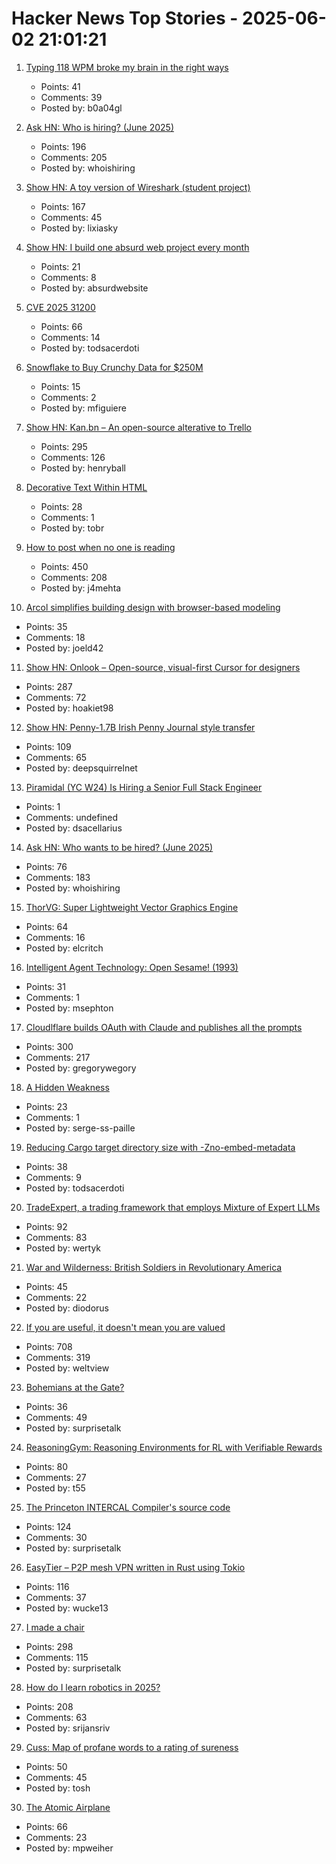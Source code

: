 # Hacker News Top Stories - 2025-06-02 21:01:21

1. [Typing 118 WPM broke my brain in the right ways](http://balaji-amg.surge.sh/blog/typing-118-wpm-brain-rewiring)
   - Points: 41
   - Comments: 39
   - Posted by: b0a04gl

2. [Ask HN: Who is hiring? (June 2025)](undefined)
   - Points: 196
   - Comments: 205
   - Posted by: whoishiring

3. [Show HN: A toy version of Wireshark (student project)](https://github.com/lixiasky/vanta)
   - Points: 167
   - Comments: 45
   - Posted by: lixiasky

4. [Show HN: I build one absurd web project every month](https://absurd.website)
   - Points: 21
   - Comments: 8
   - Posted by: absurdwebsite

5. [CVE 2025 31200](https://blog.noahhw.dev/posts/cve-2025-31200/)
   - Points: 66
   - Comments: 14
   - Posted by: todsacerdoti

6. [Snowflake to Buy Crunchy Data for $250M](https://www.wsj.com/articles/snowflake-to-buy-crunchy-data-for-250-million-233543ab)
   - Points: 15
   - Comments: 2
   - Posted by: mfiguiere

7. [Show HN: Kan.bn – An open-source alterative to Trello](https://github.com/kanbn/kan)
   - Points: 295
   - Comments: 126
   - Posted by: henryball

8. [Decorative Text Within HTML](https://shkspr.mobi/blog/2025/05/decorative-text-within-html/)
   - Points: 28
   - Comments: 1
   - Posted by: tobr

9. [How to post when no one is reading](https://www.jeetmehta.com/posts/thrive-in-obscurity)
   - Points: 450
   - Comments: 208
   - Posted by: j4mehta

10. [Arcol simplifies building design with browser-based modeling](https://www.arcol.io/)
   - Points: 35
   - Comments: 18
   - Posted by: joeld42

11. [Show HN: Onlook – Open-source, visual-first Cursor for designers](https://github.com/onlook-dev/onlook)
   - Points: 287
   - Comments: 72
   - Posted by: hoakiet98

12. [Show HN: Penny-1.7B Irish Penny Journal style transfer](https://huggingface.co/dleemiller/Penny-1.7B)
   - Points: 109
   - Comments: 65
   - Posted by: deepsquirrelnet

13. [Piramidal (YC W24) Is Hiring a Senior Full Stack Engineer](https://www.ycombinator.com/companies/piramidal/jobs/1a1PgE9-senior-full-stack-engineer)
   - Points: 1
   - Comments: undefined
   - Posted by: dsacellarius

14. [Ask HN: Who wants to be hired? (June 2025)](undefined)
   - Points: 76
   - Comments: 183
   - Posted by: whoishiring

15. [ThorVG: Super Lightweight Vector Graphics Engine](https://www.thorvg.org/about)
   - Points: 64
   - Comments: 16
   - Posted by: elcritch

16. [Intelligent Agent Technology: Open Sesame! (1993)](https://blog.gingerbeardman.com/2025/05/31/intelligent-agent-technology-open-sesame-1993/)
   - Points: 31
   - Comments: 1
   - Posted by: msephton

17. [Cloudlflare builds OAuth with Claude and publishes all the prompts](https://github.com/cloudflare/workers-oauth-provider/commits/main/)
   - Points: 300
   - Comments: 217
   - Posted by: gregorywegory

18. [A Hidden Weakness](https://serge-sans-paille.github.io/pythran-stories/a-hidden-weakness.html)
   - Points: 23
   - Comments: 1
   - Posted by: serge-ss-paille

19. [Reducing Cargo target directory size with -Zno-embed-metadata](https://kobzol.github.io/rust/rustc/2025/06/02/reduce-cargo-target-dir-size-with-z-no-embed-metadata.html)
   - Points: 38
   - Comments: 9
   - Posted by: todsacerdoti

20. [TradeExpert, a trading framework that employs Mixture of Expert LLMs](https://arxiv.org/abs/2411.00782)
   - Points: 92
   - Comments: 83
   - Posted by: wertyk

21. [War and Wilderness: British Soldiers in Revolutionary America](https://www.historytoday.com/archive/feature/war-and-wilderness-british-soldiers-revolutionary-america)
   - Points: 45
   - Comments: 22
   - Posted by: diodorus

22. [If you are useful, it doesn't mean you are valued](https://betterthanrandom.substack.com/p/if-you-are-useful-it-doesnt-mean)
   - Points: 708
   - Comments: 319
   - Posted by: weltview

23. [Bohemians at the Gate?](https://inferencemagazine.substack.com/p/bohemians-at-the-gate)
   - Points: 36
   - Comments: 49
   - Posted by: surprisetalk

24. [ReasoningGym: Reasoning Environments for RL with Verifiable Rewards](https://arxiv.org/abs/2505.24760)
   - Points: 80
   - Comments: 27
   - Posted by: t55

25. [The Princeton INTERCAL Compiler's source code](https://esoteric.codes/blog/published-for-the-first-time-the-original-intercal72-compiler-code)
   - Points: 124
   - Comments: 30
   - Posted by: surprisetalk

26. [EasyTier – P2P mesh VPN written in Rust using Tokio](https://easytier.cn/en/)
   - Points: 116
   - Comments: 37
   - Posted by: wucke13

27. [I made a chair](https://milofultz.com/2025-05-27-i-made-a-chair.html)
   - Points: 298
   - Comments: 115
   - Posted by: surprisetalk

28. [How do I learn robotics in 2025?](undefined)
   - Points: 208
   - Comments: 63
   - Posted by: srijansriv

29. [Cuss: Map of profane words to a rating of sureness](https://github.com/words/cuss)
   - Points: 50
   - Comments: 45
   - Posted by: tosh

30. [The Atomic Airplane](https://whatisnuclear.com/the-story-of-the-atomic-airplane.html)
   - Points: 66
   - Comments: 23
   - Posted by: mpweiher

